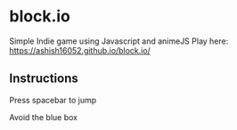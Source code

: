 # block.io
Simple Indie game using Javascript and animeJS
Play here:  https://ashish16052.github.io/block.io/

## Instructions
Press spacebar to jump

Avoid the blue box
